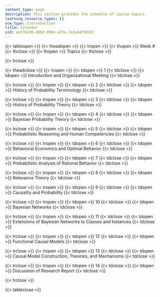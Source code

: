 ```yaml
---
content_type: page
description: This section provides the schedule of course topics.
learning_resource_types: []
ocw_type: CourseSection
title: Calendar
uid: eaf76190-d8bd-d904-a2fa-2a2a04f99167
---
```


{{< tableopen >}}
{{< theadopen >}}
{{< tropen >}}
{{< thopen >}}
Week #
{{< thclose >}}
{{< thopen >}}
Topics
{{< thclose >}}

{{< trclose >}}

{{< theadclose >}}
{{< tropen >}}
{{< tdopen >}}
1
{{< tdclose >}}
{{< tdopen >}}
Introduction and Organizational Meeting
{{< tdclose >}}

{{< trclose >}}
{{< tropen >}}
{{< tdopen >}}
2
{{< tdclose >}}
{{< tdopen >}}
History of Probability Terminology
{{< tdclose >}}

{{< trclose >}}
{{< tropen >}}
{{< tdopen >}}
3
{{< tdclose >}}
{{< tdopen >}}
History of Probability Theory
{{< tdclose >}}

{{< trclose >}}
{{< tropen >}}
{{< tdopen >}}
4
{{< tdclose >}}
{{< tdopen >}}
Bayesian Probability Theory
{{< tdclose >}}

{{< trclose >}}
{{< tropen >}}
{{< tdopen >}}
5
{{< tdclose >}}
{{< tdopen >}}
Probabilistic Reasoning and Human Competencies
{{< tdclose >}}

{{< trclose >}}
{{< tropen >}}
{{< tdopen >}}
6
{{< tdclose >}}
{{< tdopen >}}
Behavioral Economics and Optimal Behavior
{{< tdclose >}}

{{< trclose >}}
{{< tropen >}}
{{< tdopen >}}
7
{{< tdclose >}}
{{< tdopen >}}
Probabilistic Analysis of Rational Behavior
{{< tdclose >}}

{{< trclose >}}
{{< tropen >}}
{{< tdopen >}}
8
{{< tdclose >}}
{{< tdopen >}}
Relevance Theory
{{< tdclose >}}

{{< trclose >}}
{{< tropen >}}
{{< tdopen >}}
9
{{< tdclose >}}
{{< tdopen >}}
Causality and Probability
{{< tdclose >}}

{{< trclose >}}
{{< tropen >}}
{{< tdopen >}}
10
{{< tdclose >}}
{{< tdopen >}}
Bayesian Networks
{{< tdclose >}}

{{< trclose >}}
{{< tropen >}}
{{< tdopen >}}
11
{{< tdclose >}}
{{< tdopen >}}
Extensions of Bayesian Networks to Classes and Instances
{{< tdclose >}}

{{< trclose >}}
{{< tropen >}}
{{< tdopen >}}
12
{{< tdclose >}}
{{< tdopen >}}
Functional Causal Models
{{< tdclose >}}

{{< trclose >}}
{{< tropen >}}
{{< tdopen >}}
13
{{< tdclose >}}
{{< tdopen >}}
Causal Model Construction, Theories, and Mechanisms
{{< tdclose >}}

{{< trclose >}}
{{< tropen >}}
{{< tdopen >}}
14
{{< tdclose >}}
{{< tdopen >}}
Discussion of Research Report
{{< tdclose >}}

{{< trclose >}}

{{< tableclose >}}